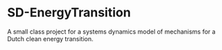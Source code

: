 # SD-EnergyTransition
A small class project for a systems dynamics model of mechanisms for a Dutch clean energy transition.
